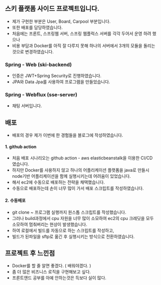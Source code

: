 ## 스키 플랫폼 사이드 프로젝트입니다.

- 제가 구현한 부분은 User, Board, Carpool 부분입니다.
- 또한 배포를 담당하였습니다.
- 처음에는 프론트, 스프링웹 서버, 스프링 웹플럭스 서버를 각각 두어서 운영 하려 했으나 
- 비용 부담과 Docker를 아직 잘 다루지 못해 하나의 서버에서 3개의 모듈을 돌리는 것으로 변경하였습니다.


### Spring - Web (ski-backend)
- 인증은 JWT+Spring Security로 진행하였습니다.
- JPA와 Data Jpa를 사용하여 프로그램을 만들었습니다.

### Spring - Webflux (sse-server)
- 채팅 서버입니다.

## 배포
- 배포의 경우 제가 이번에 한 경험들을 블로그에 작성하였습니다.

#### 1. github action
- 처음 배포 시나리오는 github action - aws elasticbeanstalk을 이용한 CI/CD 였습니다.
- 하지만 Docker를 사용하지 않고 하나의 어플리케이션 플랫폼을 java로 만들시 node기반 어플리케이션을 함께 실행시키는데 어려움이 있었습니다.
- 해서 ec2에 수동으로 배포하는 전략을 채택했습니다.
- 수동으로 배포하는데 손이 너무 많이 가서 배포 스크립트를 작성하였습니다.

#### 2. 수동배포
- git clone ~ 프로그램 실행까지 원스톱 스크립트를 작성했습니다.
- 그러나 build과정에서 cpu 자원을 너무 많이 소모하여 ec2의 cpu 크레딧을 모두 소모하여 멈춰버리는 현상이 발생했습니다.
- 하여 로컬에서 빌드를 자동으로 하는 스크립트를 작성하고,
- 빌드가 된파일을 sftp로 옮긴 후 실행시키는 방식으로 전환하였습니다.

## 프로젝트 후 느낀점
- Docker를 할 줄 알면 좋겠다. ( 배워야겠다. )
- 좀 더 많은 비즈니스 로직을 구현해보고 싶다.
- 프론트앤드 공부를 아예 안하는것은 득보다 실이 많다.
